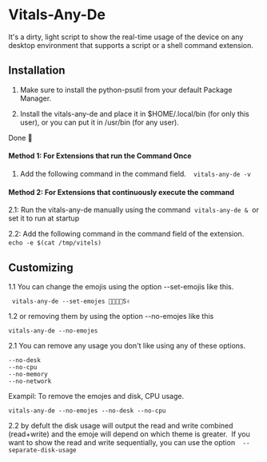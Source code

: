 # Vitals-Any-De

It's a dirty, light script to show the real-time usage of the device on any desktop environment that supports a script or a shell command extension.


## Installation

1. Make sure to install the python-psutil from your default Package Manager. 

2. Install the vitals-any-de and place it in $HOME/.local/bin (for only this user), or you can put it in /usr/bin (for any user). 

Done 👏
#### Method 1: For Extensions that run the Command Once 
1. Add the following command in the command field. 
``` vitals-any-de -v```
   
#### Method 2: For Extensions that continuously execute the command

2.1: Run the vitals-any-de  manually using the command 
```vitals-any-de &``` 
	or set it to run at startup

2.2: Add the following command in the command field of the extension.
``` echo -e $(cat /tmp/vitels)```
 
## Customizing
1.1 You can change the emojis using the option --set-emojis like this.

``` vitals-any-de --set-emojes 💅🫱🖖🫳S✌```


1.2 or removing them by using the option --no-emojes like this 

``` vitals-any-de --no-emojes ```

2.1 You can remove any usage you don't like using any of these options. 
```
--no-desk 
--no-cpu 
--no-memory 
--no-network 
```
Exampil: To remove the emojes and disk, CPU usage.

```vitals-any-de --no-emojes --no-desk --no-cpu ```



2.2  by defult the disk usage will output the read and write combined (read+write) and the emoje will depend on which theme is greater. 
If you want to show the read and write sequentially, you can use the option 
``` --separate-disk-usage```
